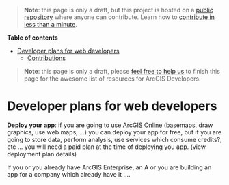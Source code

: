 > **Note**: this page is only a draft, but this project is hosted on a [public repository](https://github.com/hhkaos/awesome-arcgis) where anyone can contribute. Learn how to [contribute in less than a minute](https://github.com/hhkaos/awesome-arcgis/blob/master/CONTRIBUTING.md#contributions).

<!-- START doctoc generated TOC please keep comment here to allow auto update -->
<!-- DON'T EDIT THIS SECTION, INSTEAD RE-RUN doctoc TO UPDATE -->
**Table of contents**

- [Developer plans for web developers](#developer-plans-for-web-developers)
  - [Contributions](#contributions)

<!-- END doctoc generated TOC please keep comment here to allow auto update -->

> **Note**: this page is only a draft, please [feel free to help us](https://github.com/hhkaos/awesome-arcgis#contributions) to finish this page for the awesome list of resources for ArcGIS Developers.

# Developer plans for web developers

**Deploy your app**:
if you are going to use [ArcGIS Online](../arcgis/products/arcgis-online/README.md) (basemaps, draw graphics, use web maps, ...) you can deploy your app for free, but if you are going to store data, perform analysis, use services which consume credits?, etc ... you will need a
paid plan at the time of deploying you app. (view deployment plan details)

If you or you already have ArcGIS Enterprise, an A or you are building an app for a company
which already have it ....




